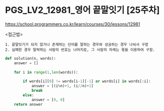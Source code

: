 # PGS_LV2_12981_영어 끝말잇기 [25주차]
https://school.programmers.co.kr/learn/courses/30/lessons/12981

<접근법>

```
1. 끝말잇기가 되지 않거나 존재하는 단어를 말하는 경우와 성공하는 경우 나눠서 구함
2. 실패한 경우 탈락하는 사람의 번호는 나머지로, 그 사람의 차례는 몫을 이용하여 구함.
```

```python
def solution(n, words):
    answer = []
    
    for i in range(1,len(words)):
        
        if words[i][0] != words[i-1][-1] or words[i] in words[:i]:
            answer = [(i%n)+1, (i//n)+1]
            break
        else:
            answer = [0, 0]
    return answer

```